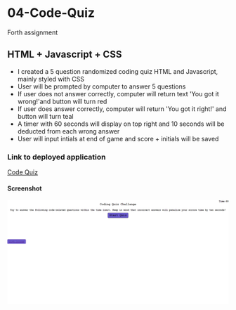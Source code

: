# 04-Code-Quiz
Forth assignment

## HTML + Javascript + CSS
- I created a 5 question randomized coding quiz HTML and Javascript, mainly styled with CSS
- User will be prompted by computer to answer 5 questions 
- If user does not answer correctly, computer will return text 'You got it wrong!'and button will turn red
- If user does answer correctly, computer will return 'You got it right!' and button will turn teal
- A timer with 60 seconds will display on top right and 10 seconds will be deducted from each wrong answer
- User will input intials at end of game and score + initials will be saved

### Link to deployed application

<a href="https://lyndseyfin.github.io/04-Code-Quiz/"> Code Quiz</a>

#### Screenshot
![screenshot](assets/images/cq.png)

